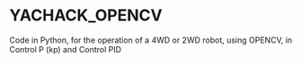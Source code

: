 # YACHACK_OPENCV
Code in Python, for the operation of a 4WD or 2WD robot, using OPENCV, in Control P (kp) and Control PID
